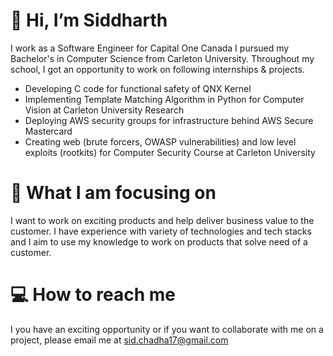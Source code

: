 # 👋 Hi, I’m Siddharth

I work as a Software Engineer for Capital One Canada
I pursued my Bachelor's in Computer Science from Carleton University. Throughout my school, I got an opportunity to work on following internships & projects. 

- Developing C code for functional safety of QNX Kernel 
- Implementing Template Matching Algorithm in Python for Computer Vision at Carleton University Research
- Deploying AWS security groups for infrastructure behind AWS Secure Mastercard
- Creating web (brute forcers, OWASP vulnerabilities) and low level exploits (rootkits) for Computer Security Course at Carleton University 

# 🎯 What I am focusing on 
I want to work on exciting products and help deliver business value to the customer. I have experience with variety of technologies and tech stacks and I aim to use my knowledge to work on products that solve need of a customer. 

# 💻 How to reach me 
I you have an exciting opportunity or if you want to collaborate with me on a project, please email me at sid.chadha17@gmail.com

<!---
schadha17/schadha17 is a ✨ special ✨ repository because its `README.md` (this file) appears on your GitHub profile.
You can click the Preview link to take a look at your changes.
--->
